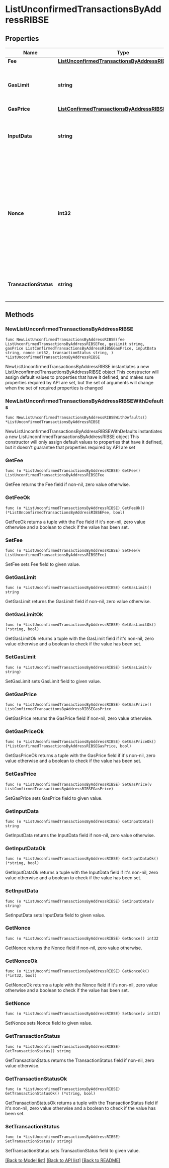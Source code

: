 # ListUnconfirmedTransactionsByAddressRIBSE

## Properties

Name | Type | Description | Notes
------------ | ------------- | ------------- | -------------
**Fee** | [**ListUnconfirmedTransactionsByAddressRIBSEFee**](ListUnconfirmedTransactionsByAddressRIBSEFee.md) |  | 
**GasLimit** | **string** | Represents the amount of gas used by this specific transaction alone. | 
**GasPrice** | [**ListConfirmedTransactionsByAddressRIBSEGasPrice**](ListConfirmedTransactionsByAddressRIBSEGasPrice.md) |  | 
**InputData** | **string** | Represents additional information that is required for the transaction. | 
**Nonce** | **int32** | Represents the sequential running number for an address, starting from 0 for the first transaction. E.g., if the nonce of a transaction is 10, it would be the 11th transaction sent from the sender&#39;s address. | 
**TransactionStatus** | **string** | String representation of the transaction status | 

## Methods

### NewListUnconfirmedTransactionsByAddressRIBSE

`func NewListUnconfirmedTransactionsByAddressRIBSE(fee ListUnconfirmedTransactionsByAddressRIBSEFee, gasLimit string, gasPrice ListConfirmedTransactionsByAddressRIBSEGasPrice, inputData string, nonce int32, transactionStatus string, ) *ListUnconfirmedTransactionsByAddressRIBSE`

NewListUnconfirmedTransactionsByAddressRIBSE instantiates a new ListUnconfirmedTransactionsByAddressRIBSE object
This constructor will assign default values to properties that have it defined,
and makes sure properties required by API are set, but the set of arguments
will change when the set of required properties is changed

### NewListUnconfirmedTransactionsByAddressRIBSEWithDefaults

`func NewListUnconfirmedTransactionsByAddressRIBSEWithDefaults() *ListUnconfirmedTransactionsByAddressRIBSE`

NewListUnconfirmedTransactionsByAddressRIBSEWithDefaults instantiates a new ListUnconfirmedTransactionsByAddressRIBSE object
This constructor will only assign default values to properties that have it defined,
but it doesn't guarantee that properties required by API are set

### GetFee

`func (o *ListUnconfirmedTransactionsByAddressRIBSE) GetFee() ListUnconfirmedTransactionsByAddressRIBSEFee`

GetFee returns the Fee field if non-nil, zero value otherwise.

### GetFeeOk

`func (o *ListUnconfirmedTransactionsByAddressRIBSE) GetFeeOk() (*ListUnconfirmedTransactionsByAddressRIBSEFee, bool)`

GetFeeOk returns a tuple with the Fee field if it's non-nil, zero value otherwise
and a boolean to check if the value has been set.

### SetFee

`func (o *ListUnconfirmedTransactionsByAddressRIBSE) SetFee(v ListUnconfirmedTransactionsByAddressRIBSEFee)`

SetFee sets Fee field to given value.


### GetGasLimit

`func (o *ListUnconfirmedTransactionsByAddressRIBSE) GetGasLimit() string`

GetGasLimit returns the GasLimit field if non-nil, zero value otherwise.

### GetGasLimitOk

`func (o *ListUnconfirmedTransactionsByAddressRIBSE) GetGasLimitOk() (*string, bool)`

GetGasLimitOk returns a tuple with the GasLimit field if it's non-nil, zero value otherwise
and a boolean to check if the value has been set.

### SetGasLimit

`func (o *ListUnconfirmedTransactionsByAddressRIBSE) SetGasLimit(v string)`

SetGasLimit sets GasLimit field to given value.


### GetGasPrice

`func (o *ListUnconfirmedTransactionsByAddressRIBSE) GetGasPrice() ListConfirmedTransactionsByAddressRIBSEGasPrice`

GetGasPrice returns the GasPrice field if non-nil, zero value otherwise.

### GetGasPriceOk

`func (o *ListUnconfirmedTransactionsByAddressRIBSE) GetGasPriceOk() (*ListConfirmedTransactionsByAddressRIBSEGasPrice, bool)`

GetGasPriceOk returns a tuple with the GasPrice field if it's non-nil, zero value otherwise
and a boolean to check if the value has been set.

### SetGasPrice

`func (o *ListUnconfirmedTransactionsByAddressRIBSE) SetGasPrice(v ListConfirmedTransactionsByAddressRIBSEGasPrice)`

SetGasPrice sets GasPrice field to given value.


### GetInputData

`func (o *ListUnconfirmedTransactionsByAddressRIBSE) GetInputData() string`

GetInputData returns the InputData field if non-nil, zero value otherwise.

### GetInputDataOk

`func (o *ListUnconfirmedTransactionsByAddressRIBSE) GetInputDataOk() (*string, bool)`

GetInputDataOk returns a tuple with the InputData field if it's non-nil, zero value otherwise
and a boolean to check if the value has been set.

### SetInputData

`func (o *ListUnconfirmedTransactionsByAddressRIBSE) SetInputData(v string)`

SetInputData sets InputData field to given value.


### GetNonce

`func (o *ListUnconfirmedTransactionsByAddressRIBSE) GetNonce() int32`

GetNonce returns the Nonce field if non-nil, zero value otherwise.

### GetNonceOk

`func (o *ListUnconfirmedTransactionsByAddressRIBSE) GetNonceOk() (*int32, bool)`

GetNonceOk returns a tuple with the Nonce field if it's non-nil, zero value otherwise
and a boolean to check if the value has been set.

### SetNonce

`func (o *ListUnconfirmedTransactionsByAddressRIBSE) SetNonce(v int32)`

SetNonce sets Nonce field to given value.


### GetTransactionStatus

`func (o *ListUnconfirmedTransactionsByAddressRIBSE) GetTransactionStatus() string`

GetTransactionStatus returns the TransactionStatus field if non-nil, zero value otherwise.

### GetTransactionStatusOk

`func (o *ListUnconfirmedTransactionsByAddressRIBSE) GetTransactionStatusOk() (*string, bool)`

GetTransactionStatusOk returns a tuple with the TransactionStatus field if it's non-nil, zero value otherwise
and a boolean to check if the value has been set.

### SetTransactionStatus

`func (o *ListUnconfirmedTransactionsByAddressRIBSE) SetTransactionStatus(v string)`

SetTransactionStatus sets TransactionStatus field to given value.



[[Back to Model list]](../README.md#documentation-for-models) [[Back to API list]](../README.md#documentation-for-api-endpoints) [[Back to README]](../README.md)


